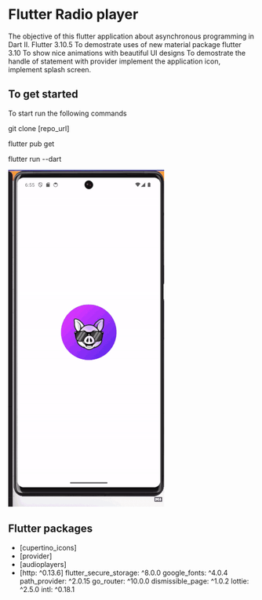 # Flutter Radio player

The objective of this flutter application about asynchronous programming in Dart II. Flutter 3.10.5
To demostrate uses of new material package flutter 3.10
To show nice animations with beautiful UI designs
To demostrate the handle of statement with provider
implement the application icon,
implement splash screen.

## To get started 
To start run the following commands 

git clone [repo_url]

flutter pub get

flutter run --dart


![](assets/radio_player2.gif)

## Flutter packages
- [cupertino_icons]
- [provider]
- [audioplayers]
- [http: ^0.13.6]
  flutter_secure_storage: ^8.0.0
  google_fonts: ^4.0.4
  path_provider: ^2.0.15
  go_router: ^10.0.0
  dismissible_page: ^1.0.2
  lottie: ^2.5.0
  intl: ^0.18.1
